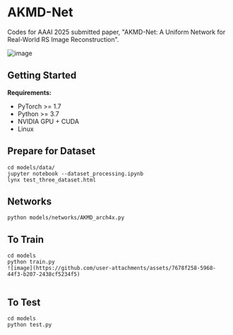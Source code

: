AKMD-Net
=====
Codes for AAAI 2025 submitted paper, "AKMD-Net: A Uniform Network for Real-World RS Image Reconstruction".

![image](https://github.com/user-attachments/assets/c81d94ba-ee79-4567-b5ec-9e0c996d63fe)

Getting Started
----
**Requirements:**
* PyTorch >= 1.7
* Python >= 3.7
* NVIDIA GPU + CUDA
* Linux
  
Prepare for Dataset
-----
```
cd models/data/
jupyter notebook --dataset_processing.ipynb
lynx test_three_dataset.html
```

Networks
-----
```
python models/networks/AKMD_arch4x.py
```

To Train
-----
```
cd models
python train.py
![image](https://github.com/user-attachments/assets/7678f258-5968-44f3-b207-2438cf5234f5)


```

To Test
-----
```
cd models
python test.py
```


